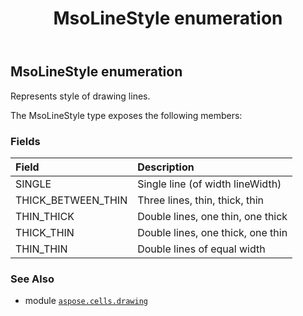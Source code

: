 ﻿---
title: MsoLineStyle enumeration
second_title: Aspose.Cells for Python via .NET API References
description: 
type: docs
weight: 1010
url: /aspose.cells.drawing/msolinestyle/
is_root: false
---

## MsoLineStyle enumeration

Represents style of drawing lines.



The MsoLineStyle type exposes the following members:

### Fields
| Field | Description |
| :- | :- |
| SINGLE | Single line (of width lineWidth) |
| THICK_BETWEEN_THIN | Three lines, thin, thick, thin |
| THIN_THICK | Double lines, one thin, one thick |
| THICK_THIN | Double lines, one thick, one thin |
| THIN_THIN | Double lines of equal width |



### See Also
* module [`aspose.cells.drawing`](..)
